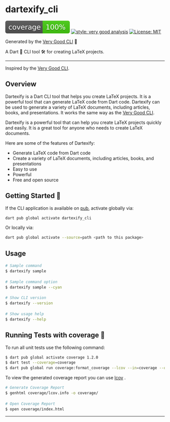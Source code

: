 # dartexify_cli


![coverage][coverage_badge]
[![style: very good analysis][very_good_analysis_badge]][very_good_analysis_link]
[![License: MIT][license_badge]][license_link]

Generated by the [Very Good CLI][very_good_cli_link] 🤖

A Dart 🎯 CLI tool 🛠️ for creating LaTeX projects. 

---

Inspired by the [Very Good CLI][very_good_cli_link].

## Overview
Dartexify is a Dart CLI tool that helps you create LaTeX projects. It is a powerful tool that can generate LaTeX code from Dart code. Dartexify can be used to generate a variety of LaTeX documents, including articles, books, and presentations. It works the same way as the [Very Good CLI][very_good_cli_link].

Dartexify is a powerful tool that can help you create LaTeX projects quickly and easily. It is a great tool for anyone who needs to create LaTeX documents.

Here are some of the features of Dartexify:
- Generate LaTeX code from Dart code
- Create a variety of LaTeX documents, including articles, books, and presentations
- Easy to use
- Powerful
- Free and open source


## Getting Started 🚀

If the CLI application is available on [pub](https://pub.dev), activate globally via:

```sh
dart pub global activate dartexify_cli
```

Or locally via:

```sh
dart pub global activate --source=path <path to this package>
```

## Usage

```sh
# Sample command
$ dartexify sample

# Sample command option
$ dartexify sample --cyan

# Show CLI version
$ dartexify --version

# Show usage help
$ dartexify --help
```

## Running Tests with coverage 🧪

To run all unit tests use the following command:

```sh
$ dart pub global activate coverage 1.2.0
$ dart test --coverage=coverage
$ dart pub global run coverage:format_coverage --lcov --in=coverage --out=coverage/lcov.info
```

To view the generated coverage report you can use [lcov](https://github.com/linux-test-project/lcov)
.

```sh
# Generate Coverage Report
$ genhtml coverage/lcov.info -o coverage/

# Open Coverage Report
$ open coverage/index.html
```

---

[coverage_badge]: coverage_badge.svg
[license_badge]: https://img.shields.io/badge/license-MIT-blue.svg
[license_link]: https://opensource.org/licenses/MIT
[very_good_analysis_badge]: https://img.shields.io/badge/style-very_good_analysis-B22C89.svg
[very_good_analysis_link]: https://pub.dev/packages/very_good_analysis
[very_good_cli_link]: https://github.com/VeryGoodOpenSource/very_good_cli
[article_link]: https://blog.martisak.se/2020/05/11/gitlab-ci-latex-pipeline/
[mason_link]: https://pub.dev/packages/mason